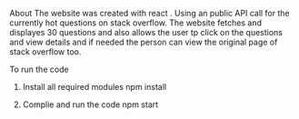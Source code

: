 About
The website was created with react . Using an public API call for the currently hot questions on stack overflow. The website fetches and displayes 30 questions and also allows the user tp click on the questions and view details and if needed the person can view the original page of stack overflow too.


To run the code
1. Install all required modules
npm install

2. Complie and run the code
npm start
